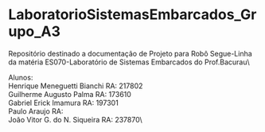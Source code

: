 # LaboratorioSistemasEmbarcados_Grupo_A3

Repositório destinado a documentação de Projeto para Robô Segue-Linha da matéria ES070-Laboratório de Sistemas Embarcados do Prof.Bacurau\

Alunos:\
Henrique Meneguetti Bianchi   RA: 217802\
Guilherme Augusto Palma       RA: 173610\
Gabriel Erick Imamura         RA: 197301\
Paulo Araujo                  RA: \
João Vitor G. do N. Siqueira  RA: 237870\
